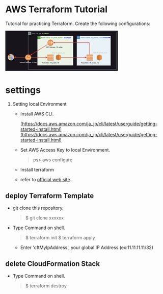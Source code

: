 # AWS Terraform Tutorial

Tutorial for practicing Terraform. Create the following configurations:

<img src="./asset/img/structure.png" width=70%/>

# settings

1. Setting local Environment

    - Install AWS CLI.

      [https://docs.aws.amazon.com/ja_jp/cli/latest/userguide/getting-started-install.html](https://docs.aws.amazon.com/ja_jp/cli/latest/userguide/getting-started-install.html)

    - Set AWS Access Key to local Environment.
      > ps> aws configure

    - Install terraform 
     - refer to [official web site](https://developer.hashicorp.com/terraform/install).

## deploy Terraform Template

- git clone this repository.
  > $ git clone xxxxxx

- Type Command on shell.  
  > $ terraform init
  > $ terraform apply 
  - Enter 'cftMyIpAddress', your global IP Address.(ex:11.11.11.11/32)

## delete CloudFormation Stack

- Type Command on shell.
  > $ terraform destroy
